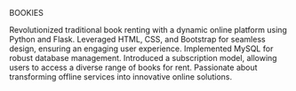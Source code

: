 BOOKIES

Revolutionized traditional book renting with a dynamic online platform using Python and Flask. 
Leveraged HTML, CSS, and Bootstrap for seamless design, ensuring an engaging user experience. 
Implemented MySQL for robust database management. 
Introduced a subscription model, allowing users to access a diverse range of books for rent. 
Passionate about transforming offline services into innovative online solutions.

